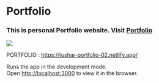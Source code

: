 # Portfolio

### This is personal Portfolio website. Visit [Portfolio](https://tushar-portfolio-02.netlify.app/)

![](/src/assets/756ca789-283d-4380-8e46-d668fe7f23d5.jpg)

PORTFOLIO : https://tushar-portfolio-02.netlify.app/

Runs the app in the development mode.\
Open [http://localhost:3000](http://localhost:3000) to view it in the browser.